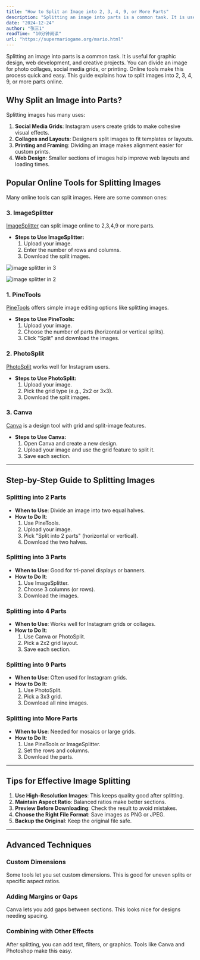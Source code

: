 ```yaml
---
title: "How to Split an Image into 2, 3, 4, 9, or More Parts"
description: "Splitting an image into parts is a common task. It is useful for graphic design, web development, and creative projects. You can divide an image for photo collages, social media grids, or printing. Online tools make this process quick and easy. This guide explains how to split images into 2, 3, 4, 9, or more parts online."
date: "2024-12-24"
author: "张三1"
readTime: "10分钟阅读"
url: "https://supermariogame.org/mario.html"
---
```


Splitting an image into parts is a common task. It is useful for graphic design, web development, and creative projects. You can divide an image for photo collages, social media grids, or printing. Online tools make this process quick and easy. This guide explains how to split images into 2, 3, 4, 9, or more parts online.

## Why Split an Image into Parts?

Splitting images has many uses:

1. **Social Media Grids**: Instagram users create grids to make cohesive visual effects.
2. **Collages and Layouts**: Designers split images to fit templates or layouts.
3. **Printing and Framing**: Dividing an image makes alignment easier for custom prints.
4. **Web Design**: Smaller sections of images help improve web layouts and loading times.

## Popular Online Tools for Splitting Images

Many online tools can split images. Here are some common ones:

### 3. **ImageSplitter**
[ImageSplitter](https://image-splitter.online) can split image online to 2,3,4,9 or more parts.

- **Steps to Use ImageSplitter:**
  1. Upload your image.
  2. Enter the number of rows and columns.
  3. Download the split images.

![image splitter in 3](/images/image-split-ins.jpg)

![image splitter in 2](https://duckfiles.oss-cn-qingdao.aliyuncs.com/eleduck/image/8bb8471c-e467-4e35-a64a-6ba552589491.png)


### 1. **PineTools**
[PineTools](https://pinetools.com/) offers simple image editing options like splitting images.

- **Steps to Use PineTools:**
  1. Upload your image.
  2. Choose the number of parts (horizontal or vertical splits).
  3. Click "Split" and download the images.

### 2. **PhotoSplit**
[PhotoSplit](https://photosplit.com/) works well for Instagram users.

- **Steps to Use PhotoSplit:**
  1. Upload your image.
  2. Pick the grid type (e.g., 2x2 or 3x3).
  3. Download the split images.

### 3. **Canva**
[Canva](https://www.canva.com/) is a design tool with grid and split-image features.

- **Steps to Use Canva:**
  1. Open Canva and create a new design.
  2. Upload your image and use the grid feature to split it.
  3. Save each section.

---

## Step-by-Step Guide to Splitting Images

### Splitting into 2 Parts

- **When to Use**: Divide an image into two equal halves.
- **How to Do It**:
  1. Use PineTools.
  2. Upload your image.
  3. Pick "Split into 2 parts" (horizontal or vertical).
  4. Download the two halves.

### Splitting into 3 Parts

- **When to Use**: Good for tri-panel displays or banners.
- **How to Do It**:
  1. Use ImageSplitter.
  2. Choose 3 columns (or rows).
  3. Download the images.

### Splitting into 4 Parts

- **When to Use**: Works well for Instagram grids or collages.
- **How to Do It**:
  1. Use Canva or PhotoSplit.
  2. Pick a 2x2 grid layout.
  3. Save each section.

### Splitting into 9 Parts

- **When to Use**: Often used for Instagram grids.
- **How to Do It**:
  1. Use PhotoSplit.
  2. Pick a 3x3 grid.
  3. Download all nine images.

### Splitting into More Parts

- **When to Use**: Needed for mosaics or large grids.
- **How to Do It**:
  1. Use PineTools or ImageSplitter.
  2. Set the rows and columns.
  3. Download the parts.

---

## Tips for Effective Image Splitting

1. **Use High-Resolution Images**: This keeps quality good after splitting.
2. **Maintain Aspect Ratio**: Balanced ratios make better sections.
3. **Preview Before Downloading**: Check the result to avoid mistakes.
4. **Choose the Right File Format**: Save images as PNG or JPEG.
5. **Backup the Original**: Keep the original file safe.

---

## Advanced Techniques

### Custom Dimensions
Some tools let you set custom dimensions. This is good for uneven splits or specific aspect ratios.

### Adding Margins or Gaps
Canva lets you add gaps between sections. This looks nice for designs needing spacing.

### Combining with Other Effects
After splitting, you can add text, filters, or graphics. Tools like Canva and Photoshop make this easy.

